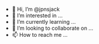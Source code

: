 - 👋 Hi, I’m @jpnsjack
- 👀 I’m interested in ...
- 🌱 I’m currently learning ...
- 💞️ I’m looking to collaborate on ...
- 📫 How to reach me ...

<!---
jpnsjack/jpnsjack is a ✨ special ✨ repository because its `README.md` (this file) appears on your GitHub profile.
You can click the Preview link to take a look at your changes.
--->
